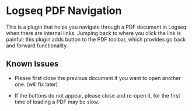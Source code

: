 # Logseq PDF Navigation

This is a plugin that helps you navigate through a PDF document in Logseq when there are internal links. Jumping back to where you click the link is painful; this plugin adds button to the PDF toolbar, which provides go back and forward functionality.

## Known Issues

* Please first close the previous document if you want to open another one. (will fix later)

* If the buttons do not appear, please close and re-open it, for the first time of loading a PDF may be slow.
